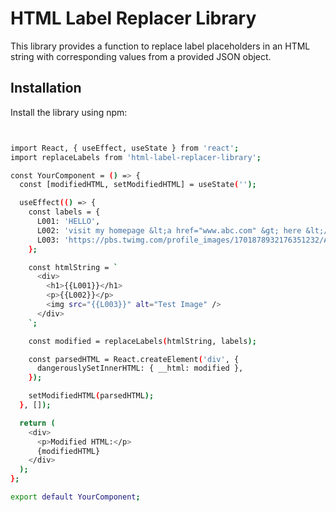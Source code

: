 # HTML Label Replacer Library

This library provides a function to replace label placeholders in an HTML string with corresponding values from a provided JSON object.

## Installation

Install the library using npm:

```bash


import React, { useEffect, useState } from 'react';
import replaceLabels from 'html-label-replacer-library';

const YourComponent = () => {
  const [modifiedHTML, setModifiedHTML] = useState('');

  useEffect(() => {
    const labels = {
      L001: 'HELLO',
      L002: 'visit my homepage &lt;a href="www.abc.com" &gt; here &lt;/a&gt;',
      L003: 'https://pbs.twimg.com/profile_images/1701878932176351232/AlNU3WTK_400x400.jpg',
    };

    const htmlString = `
      <div>
        <h1>{{L001}}</h1>
        <p>{{L002}}</p>
        <img src="{{L003}}" alt="Test Image" />
      </div>
    `;

    const modified = replaceLabels(htmlString, labels);

    const parsedHTML = React.createElement('div', {
      dangerouslySetInnerHTML: { __html: modified },
    });

    setModifiedHTML(parsedHTML);
  }, []);

  return (
    <div>
      <p>Modified HTML:</p>
      {modifiedHTML}
    </div>
  );
};

export default YourComponent;
```
